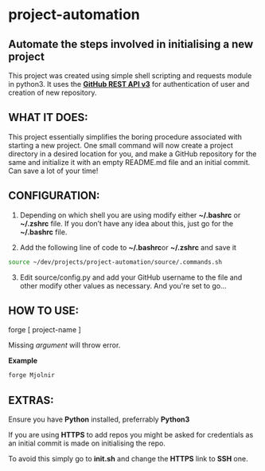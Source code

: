 # project-automation
Automate the steps involved in initialising a new project
---
This project was created using simple shell scripting and requests module in python3. It uses the **[GitHub REST API v3](https://developer.github.com/v3/)** for authentication of user and creation of new repository.

## WHAT IT DOES:
This project essentially simplifies the boring procedure associated with starting a new project. One small command will now create a project directory in a desired location for you, and make a GitHub repository for the same and initialize it with an empty README.md file and an initial commit. Can save a lot of your time!

## CONFIGURATION:
1. Depending on which shell you are using modify either **~/.bashrc** or **~/.zshrc** file. If you don’t have any idea about this, just go for the **~/.bashrc** file.

2. Add the following line of code to **~/.bashrc**or **~/.zshrc** and save it
```bash
source ~/dev/projects/project-automation/source/.commands.sh
```
3. Edit source/config.py and add your GitHub username to the file and other modify other values as necessary. And you're set to go...

## HOW TO USE:
forge [ project-name ]

Missing *argument* will throw error.

**Example**
```bash
forge Mjolnir
```
## EXTRAS:
Ensure you have **__Python__** installed, preferrably **__Python3__**

If you are using **HTTPS** to add repos you might be asked for credentials as an initial commit is made on initialising the repo.

To avoid this simply go to **init.sh** and change the **HTTPS** link to **SSH** one.
